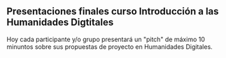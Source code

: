 ## Presentaciones finales curso Introducción a las Humanidades Digtitales

Hoy cada participante y/o grupo presentará un "pitch" de máximo 10 minuntos sobre sus propuestas de proyecto en Humanidades Digitales.
